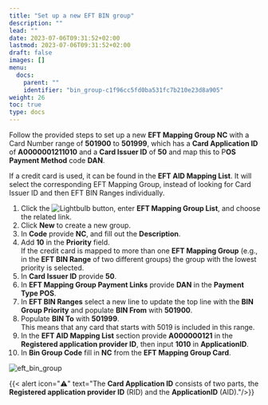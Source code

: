 ```yaml
---
title: "Set up a new EFT BIN group"
description: ""
lead: ""
date: 2023-07-06T09:31:52+02:00
lastmod: 2023-07-06T09:31:52+02:00
draft: false
images: []
menu:
  docs:
    parent: ""
    identifier: "bin_group-c1f96cc5fd0ba531fc7b210e23d8a905"
weight: 26
toc: true
type: docs
---
```


Follow the provided steps to set up a new **EFT Mapping Group NC** with a Card Number range of **501900** to **501999**, which has a **Card Application ID** of **A0000001211010** and a **Card Issuer ID** of **50** and map this to P**OS Payment Method** code **DAN**.

If a credit card is used, it can be found in the **EFT AID Mapping List**. It will select the corresponding EFT Mapping Group, instead of looking for Card Issuer ID and then EFT BIN Ranges individually.

1. Click the ![Lightbulb](Lightbulb_icon.PNG) button, enter **EFT Mapping Group List**, and choose the related link.         
2.	Click **New** to create a new group.
3.	In **Code** provide **NC**, and fill out the **Description**.
4.	Add **10** in the **Priority** field.        
    If the credit card is mapped to more than one **EFT Mapping Group** (e.g., in the **EFT BIN Range** of two different groups) the group with the lowest priority is selected.
5.	In **Card Issuer ID** provide **50**.
6.	In **EFT Mapping Group Payment Links** provide **DAN** in the **Payment Type POS**.
7.	In **EFT BIN Ranges** select a new line to update the top line with the **BIN Group Priority** and populate **BIN From** with **501900**.
8.  Populate **BIN To** with **501999**.     
    This means that any card that starts with 5019 is included in this range.
9.	In the **EFT AID Mapping List** section provide **A000000121** in the **Registered application provider ID**, then input **1010** in **ApplicationID**. 
10. In **Bin Group Code** fill in **NC** from the **EFT Mapping Group Card**.

![eft_bin_group](eft_bin_group.PNG)

  {{< alert icon="⚠️" text="The <b>Card Application ID</b> consists of two parts, the <b>Registered application provider ID</b> (RID) and the <b>ApplicationID</b> (AID)."/>}}
